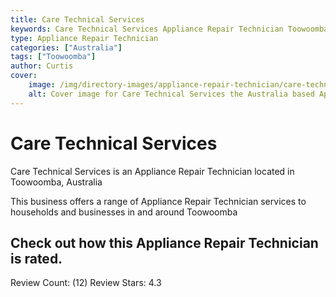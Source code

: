 ```yaml
---
title: Care Technical Services
keywords: Care Technical Services Appliance Repair Technician Toowoomba Australia 
type: Appliance Repair Technician 
categories: ["Australia"]
tags: ["Toowoomba"]
author: Curtis
cover:
    image: /img/directory-images/appliance-repair-technician/care-technical-services.webp
    alt: Cover image for Care Technical Services the Australia based Appliance Repair Technician servicing Toowoomba 
---
```


# Care Technical Services
Care Technical Services is an Appliance Repair Technician located in Toowoomba, Australia

This business offers a range of Appliance Repair Technician services to households and businesses in and around Toowoomba

## Check out how this Appliance Repair Technician is rated.
Review Count: (12)
Review Stars: 4.3
